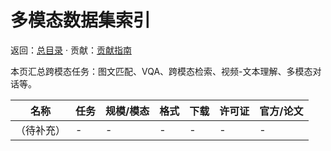 # 多模态数据集索引

返回：[总目录](./README.md) · 贡献：[贡献指南](./contribute.md)

本页汇总跨模态任务：图文匹配、VQA、跨模态检索、视频-文本理解、多模态对话等。

| 名称 | 任务 | 规模/模态 | 格式 | 下载 | 许可证 | 官方/论文 |
| --- | --- | --- | --- | --- | --- | --- |
| （待补充） | - | - | - | - | - | - |


